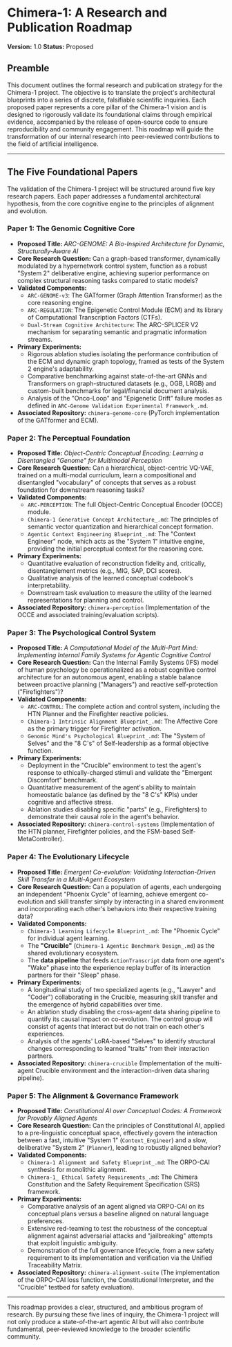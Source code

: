 # Chimera-1: A Research and Publication Roadmap

**Version:** 1.0
**Status:** Proposed

## **Preamble**

This document outlines the formal research and publication strategy for the Chimera-1 project. The objective is to translate the project's architectural blueprints into a series of discrete, falsifiable scientific inquiries. Each proposed paper represents a core pillar of the Chimera-1 vision and is designed to rigorously validate its foundational claims through empirical evidence, accompanied by the release of open-source code to ensure reproducibility and community engagement. This roadmap will guide the transformation of our internal research into peer-reviewed contributions to the field of artificial intelligence.

---

## **The Five Foundational Papers**

The validation of the Chimera-1 project will be structured around five key research papers. Each paper addresses a fundamental architectural hypothesis, from the core cognitive engine to the principles of alignment and evolution.

### **Paper 1: The Genomic Cognitive Core**

*   **Proposed Title:** *ARC-GENOME: A Bio-Inspired Architecture for Dynamic, Structurally-Aware AI*
*   **Core Research Question:** Can a graph-based transformer, dynamically modulated by a hypernetwork control system, function as a robust "System 2" deliberative engine, achieving superior performance on complex structural reasoning tasks compared to static models?
*   **Validated Components:**
    *   `ARC-GENOME-v3`: The GATformer (Graph Attention Transformer) as the core reasoning engine.
    *   `ARC-REGULATION`: The Epigenetic Control Module (ECM) and its library of Computational Transcription Factors (CTFs).
    *   `Dual-Stream Cognitive Architecture`: The ARC-SPLICER V2 mechanism for separating semantic and pragmatic information streams.
*   **Primary Experiments:**
    *   Rigorous ablation studies isolating the performance contribution of the ECM and dynamic graph topology, framed as tests of the System 2 engine's adaptability.
    *   Comparative benchmarking against state-of-the-art GNNs and Transformers on graph-structured datasets (e.g., OGB, LRGB) and custom-built benchmarks for legal/financial document analysis.
    *   Analysis of the "Onco-Loop" and "Epigenetic Drift" failure modes as defined in `ARC-Genome Validation Experimental Framework_.md`.
*   **Associated Repository:** `chimera-genome-core` (PyTorch implementation of the GATformer and ECM).

### **Paper 2: The Perceptual Foundation**

*   **Proposed Title:** *Object-Centric Conceptual Encoding: Learning a Disentangled "Genome" for Multimodal Perception*
*   **Core Research Question:** Can a hierarchical, object-centric VQ-VAE, trained on a multi-modal curriculum, learn a compositional and disentangled "vocabulary" of concepts that serves as a robust foundation for downstream reasoning tasks?
*   **Validated Components:**
    *   `ARC-PERCEPTION`: The full Object-Centric Conceptual Encoder (OCCE) module.
    *   `Chimera-1 Generative Concept Architecture_.md`: The principles of semantic vector quantization and hierarchical concept formation.
    *   `Agentic Context Engineering Blueprint_.md`: The "Context Engineer" node, which acts as the "System 1" intuitive engine, providing the initial perceptual context for the reasoning core.
*   **Primary Experiments:**
    *   Quantitative evaluation of reconstruction fidelity and, critically, disentanglement metrics (e.g., MIG, SAP, DCI scores).
    *   Qualitative analysis of the learned conceptual codebook's interpretability.
    *   Downstream task evaluation to measure the utility of the learned representations for planning and control.
*   **Associated Repository:** `chimera-perception` (Implementation of the OCCE and associated training/evaluation scripts).

### **Paper 3: The Psychological Control System**

*   **Proposed Title:** *A Computational Model of the Multi-Part Mind: Implementing Internal Family Systems for Agentic Cognitive Control*
*   **Core Research Question:** Can the Internal Family Systems (IFS) model of human psychology be operationalized as a robust cognitive control architecture for an autonomous agent, enabling a stable balance between proactive planning ("Managers") and reactive self-protection ("Firefighters")?
*   **Validated Components:**
    *   `ARC-CONTROL`: The complete action and control system, including the HTN Planner and the Firefighter reactive policies.
    *   `Chimera-1 Intrinsic Alignment Blueprint_.md`: The Affective Core as the primary trigger for Firefighter activation.
    *   `Genomic Mind's Psychological Blueprint_.md`: The "System of Selves" and the "8 C's" of Self-leadership as a formal objective function.
*   **Primary Experiments:**
    *   Deployment in the "Crucible" environment to test the agent's response to ethically-charged stimuli and validate the "Emergent Discomfort" benchmark.
    *   Quantitative measurement of the agent's ability to maintain homeostatic balance (as defined by the "8 C's" KPIs) under cognitive and affective stress.
    *   Ablation studies disabling specific "parts" (e.g., Firefighters) to demonstrate their causal role in the agent's behavior.
*   **Associated Repository:** `chimera-control-systems` (Implementation of the HTN planner, Firefighter policies, and the FSM-based Self-MetaController).

### **Paper 4: The Evolutionary Lifecycle**

*   **Proposed Title:** *Emergent Co-evolution: Validating Interaction-Driven Skill Transfer in a Multi-Agent Ecosystem*
*   **Core Research Question:** Can a population of agents, each undergoing an independent "Phoenix Cycle" of learning, achieve emergent co-evolution and skill transfer simply by interacting in a shared environment and incorporating each other's behaviors into their respective training data?
*   **Validated Components:**
    *   `Chimera-1 Learning Lifecycle Blueprint_.md`: The "Phoenix Cycle" for individual agent learning.
    *   The **"Crucible"** (`Chimera-1 Agentic Benchmark Design_.md`) as the shared evolutionary ecosystem.
    *   The **data pipeline** that feeds `ActionTranscript` data from one agent's "Wake" phase into the experience replay buffer of its interaction partners for their "Sleep" phase.
*   **Primary Experiments:**
    *   A longitudinal study of two specialized agents (e.g., "Lawyer" and "Coder") collaborating in the Crucible, measuring skill transfer and the emergence of hybrid capabilities over time.
    *   An ablation study disabling the cross-agent data sharing pipeline to quantify its causal impact on co-evolution. The control group will consist of agents that interact but do not train on each other's experiences.
    *   Analysis of the agents' LoRA-based "Selves" to identify structural changes corresponding to learned "traits" from their interaction partners.
*   **Associated Repository:** `chimera-crucible` (Implementation of the multi-agent Crucible environment and the interaction-driven data sharing pipeline).

### **Paper 5: The Alignment & Governance Framework**

*   **Proposed Title:** *Constitutional AI over Conceptual Codes: A Framework for Provably Aligned Agents*
*   **Core Research Question:** Can the principles of Constitutional AI, applied to a pre-linguistic conceptual space, effectively govern the interaction between a fast, intuitive "System 1" (`Context_Engineer`) and a slow, deliberative "System 2" (`Planner`), leading to robustly aligned behavior?
*   **Validated Components:**
    *   `Chimera-1 Alignment and Safety Blueprint_.md`: The ORPO-CAI synthesis for monolithic alignment.
    *   `Chimera-1_ Ethical Safety Requirements_.md`: The Chimera Constitution and the Safety Requirement Specification (SRS) framework.
*   **Primary Experiments:**
    *   Comparative analysis of an agent aligned via ORPO-CAI on its conceptual plans versus a baseline aligned on natural language preferences.
    *   Extensive red-teaming to test the robustness of the conceptual alignment against adversarial attacks and "jailbreaking" attempts that exploit linguistic ambiguity.
    *   Demonstration of the full governance lifecycle, from a new safety requirement to its implementation and verification via the Unified Traceability Matrix.
*   **Associated Repository:** `chimera-alignment-suite` (The implementation of the ORPO-CAI loss function, the Constitutional Interpreter, and the "Crucible" testbed for safety evaluation).

---

This roadmap provides a clear, structured, and ambitious program of research. By pursuing these five lines of inquiry, the Chimera-1 project will not only produce a state-of-the-art agentic AI but will also contribute fundamental, peer-reviewed knowledge to the broader scientific community.